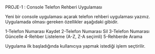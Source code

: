 PROJE-1 : Console Telefon Rehberi Uygulaması


Yeni bir console uygulaması açarak telefon rehberi uygulaması yazınız. Uygulamada olması gereken özellikler aşağıdaki gibidir.

1-Telefon Numarası Kaydet
2-Telefon Numarası Sil
3-Telefon Numarası Güncelle
4-Rehber Listeleme (A-Z, Z-A seçimli)
5-Rehberde Arama


Uygulama ilk başladığında kullanıcıya yapmak istediği işlem seçtirilir.
